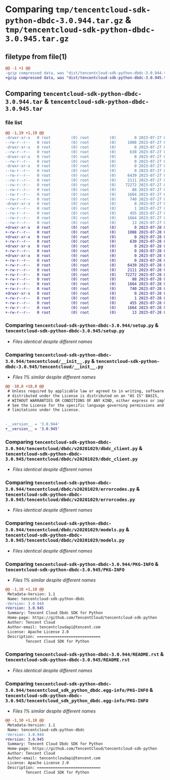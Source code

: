 # Comparing `tmp/tencentcloud-sdk-python-dbdc-3.0.944.tar.gz` & `tmp/tencentcloud-sdk-python-dbdc-3.0.945.tar.gz`

## filetype from file(1)

```diff
@@ -1 +1 @@
-gzip compressed data, was "dist/tencentcloud-sdk-python-dbdc-3.0.944.tar", last modified: Thu Jul 27 02:14:02 2023, max compression
+gzip compressed data, was "dist/tencentcloud-sdk-python-dbdc-3.0.945.tar", last modified: Fri Jul 28 00:26:30 2023, max compression
```

## Comparing `tencentcloud-sdk-python-dbdc-3.0.944.tar` & `tencentcloud-sdk-python-dbdc-3.0.945.tar`

### file list

```diff
@@ -1,19 +1,19 @@
-drwxr-xr-x   0 root         (0) root         (0)        0 2023-07-27 02:14:02.000000 tencentcloud-sdk-python-dbdc-3.0.944/
--rw-r--r--   0 root         (0) root         (0)     1008 2023-07-27 02:14:02.000000 tencentcloud-sdk-python-dbdc-3.0.944/setup.py
-drwxr-xr-x   0 root         (0) root         (0)        0 2023-07-27 02:14:02.000000 tencentcloud-sdk-python-dbdc-3.0.944/tencentcloud/
--rw-r--r--   0 root         (0) root         (0)      630 2023-07-27 02:14:02.000000 tencentcloud-sdk-python-dbdc-3.0.944/tencentcloud/__init__.py
-drwxr-xr-x   0 root         (0) root         (0)        0 2023-07-27 02:14:02.000000 tencentcloud-sdk-python-dbdc-3.0.944/tencentcloud/dbdc/
--rw-r--r--   0 root         (0) root         (0)        0 2023-07-27 02:14:02.000000 tencentcloud-sdk-python-dbdc-3.0.944/tencentcloud/dbdc/__init__.py
-drwxr-xr-x   0 root         (0) root         (0)        0 2023-07-27 02:14:02.000000 tencentcloud-sdk-python-dbdc-3.0.944/tencentcloud/dbdc/v20201029/
--rw-r--r--   0 root         (0) root         (0)        0 2023-07-27 02:14:02.000000 tencentcloud-sdk-python-dbdc-3.0.944/tencentcloud/dbdc/v20201029/__init__.py
--rw-r--r--   0 root         (0) root         (0)     6439 2023-07-27 02:14:02.000000 tencentcloud-sdk-python-dbdc-3.0.944/tencentcloud/dbdc/v20201029/dbdc_client.py
--rw-r--r--   0 root         (0) root         (0)     2111 2023-07-27 02:14:02.000000 tencentcloud-sdk-python-dbdc-3.0.944/tencentcloud/dbdc/v20201029/errorcodes.py
--rw-r--r--   0 root         (0) root         (0)    72272 2023-07-27 02:14:02.000000 tencentcloud-sdk-python-dbdc-3.0.944/tencentcloud/dbdc/v20201029/models.py
--rw-r--r--   0 root         (0) root         (0)       88 2023-07-27 02:14:02.000000 tencentcloud-sdk-python-dbdc-3.0.944/setup.cfg
--rw-r--r--   0 root         (0) root         (0)     1664 2023-07-27 02:14:02.000000 tencentcloud-sdk-python-dbdc-3.0.944/PKG-INFO
--rw-r--r--   0 root         (0) root         (0)      740 2023-07-27 02:14:02.000000 tencentcloud-sdk-python-dbdc-3.0.944/README.rst
-drwxr-xr-x   0 root         (0) root         (0)        0 2023-07-27 02:14:02.000000 tencentcloud-sdk-python-dbdc-3.0.944/tencentcloud_sdk_python_dbdc.egg-info/
--rw-r--r--   0 root         (0) root         (0)        1 2023-07-27 02:14:02.000000 tencentcloud-sdk-python-dbdc-3.0.944/tencentcloud_sdk_python_dbdc.egg-info/dependency_links.txt
--rw-r--r--   0 root         (0) root         (0)      455 2023-07-27 02:14:02.000000 tencentcloud-sdk-python-dbdc-3.0.944/tencentcloud_sdk_python_dbdc.egg-info/SOURCES.txt
--rw-r--r--   0 root         (0) root         (0)     1664 2023-07-27 02:14:02.000000 tencentcloud-sdk-python-dbdc-3.0.944/tencentcloud_sdk_python_dbdc.egg-info/PKG-INFO
--rw-r--r--   0 root         (0) root         (0)       13 2023-07-27 02:14:02.000000 tencentcloud-sdk-python-dbdc-3.0.944/tencentcloud_sdk_python_dbdc.egg-info/top_level.txt
+drwxr-xr-x   0 root         (0) root         (0)        0 2023-07-28 00:26:30.000000 tencentcloud-sdk-python-dbdc-3.0.945/
+-rw-r--r--   0 root         (0) root         (0)     1008 2023-07-28 00:26:30.000000 tencentcloud-sdk-python-dbdc-3.0.945/setup.py
+drwxr-xr-x   0 root         (0) root         (0)        0 2023-07-28 00:26:30.000000 tencentcloud-sdk-python-dbdc-3.0.945/tencentcloud/
+-rw-r--r--   0 root         (0) root         (0)      630 2023-07-28 00:26:30.000000 tencentcloud-sdk-python-dbdc-3.0.945/tencentcloud/__init__.py
+drwxr-xr-x   0 root         (0) root         (0)        0 2023-07-28 00:26:30.000000 tencentcloud-sdk-python-dbdc-3.0.945/tencentcloud/dbdc/
+-rw-r--r--   0 root         (0) root         (0)        0 2023-07-28 00:26:30.000000 tencentcloud-sdk-python-dbdc-3.0.945/tencentcloud/dbdc/__init__.py
+drwxr-xr-x   0 root         (0) root         (0)        0 2023-07-28 00:26:30.000000 tencentcloud-sdk-python-dbdc-3.0.945/tencentcloud/dbdc/v20201029/
+-rw-r--r--   0 root         (0) root         (0)        0 2023-07-28 00:26:30.000000 tencentcloud-sdk-python-dbdc-3.0.945/tencentcloud/dbdc/v20201029/__init__.py
+-rw-r--r--   0 root         (0) root         (0)     6439 2023-07-28 00:26:30.000000 tencentcloud-sdk-python-dbdc-3.0.945/tencentcloud/dbdc/v20201029/dbdc_client.py
+-rw-r--r--   0 root         (0) root         (0)     2111 2023-07-28 00:26:30.000000 tencentcloud-sdk-python-dbdc-3.0.945/tencentcloud/dbdc/v20201029/errorcodes.py
+-rw-r--r--   0 root         (0) root         (0)    72272 2023-07-28 00:26:30.000000 tencentcloud-sdk-python-dbdc-3.0.945/tencentcloud/dbdc/v20201029/models.py
+-rw-r--r--   0 root         (0) root         (0)       88 2023-07-28 00:26:30.000000 tencentcloud-sdk-python-dbdc-3.0.945/setup.cfg
+-rw-r--r--   0 root         (0) root         (0)     1664 2023-07-28 00:26:30.000000 tencentcloud-sdk-python-dbdc-3.0.945/PKG-INFO
+-rw-r--r--   0 root         (0) root         (0)      740 2023-07-28 00:26:30.000000 tencentcloud-sdk-python-dbdc-3.0.945/README.rst
+drwxr-xr-x   0 root         (0) root         (0)        0 2023-07-28 00:26:30.000000 tencentcloud-sdk-python-dbdc-3.0.945/tencentcloud_sdk_python_dbdc.egg-info/
+-rw-r--r--   0 root         (0) root         (0)        1 2023-07-28 00:26:30.000000 tencentcloud-sdk-python-dbdc-3.0.945/tencentcloud_sdk_python_dbdc.egg-info/dependency_links.txt
+-rw-r--r--   0 root         (0) root         (0)      455 2023-07-28 00:26:30.000000 tencentcloud-sdk-python-dbdc-3.0.945/tencentcloud_sdk_python_dbdc.egg-info/SOURCES.txt
+-rw-r--r--   0 root         (0) root         (0)     1664 2023-07-28 00:26:30.000000 tencentcloud-sdk-python-dbdc-3.0.945/tencentcloud_sdk_python_dbdc.egg-info/PKG-INFO
+-rw-r--r--   0 root         (0) root         (0)       13 2023-07-28 00:26:30.000000 tencentcloud-sdk-python-dbdc-3.0.945/tencentcloud_sdk_python_dbdc.egg-info/top_level.txt
```

### Comparing `tencentcloud-sdk-python-dbdc-3.0.944/setup.py` & `tencentcloud-sdk-python-dbdc-3.0.945/setup.py`

 * *Files identical despite different names*

### Comparing `tencentcloud-sdk-python-dbdc-3.0.944/tencentcloud/__init__.py` & `tencentcloud-sdk-python-dbdc-3.0.945/tencentcloud/__init__.py`

 * *Files 1% similar despite different names*

```diff
@@ -10,8 +10,8 @@
 # Unless required by applicable law or agreed to in writing, software
 # distributed under the License is distributed on an "AS IS" BASIS,
 # WITHOUT WARRANTIES OR CONDITIONS OF ANY KIND, either express or implied.
 # See the License for the specific language governing permissions and
 # limitations under the License.
 
 
-__version__ = '3.0.944'
+__version__ = '3.0.945'
```

### Comparing `tencentcloud-sdk-python-dbdc-3.0.944/tencentcloud/dbdc/v20201029/dbdc_client.py` & `tencentcloud-sdk-python-dbdc-3.0.945/tencentcloud/dbdc/v20201029/dbdc_client.py`

 * *Files identical despite different names*

### Comparing `tencentcloud-sdk-python-dbdc-3.0.944/tencentcloud/dbdc/v20201029/errorcodes.py` & `tencentcloud-sdk-python-dbdc-3.0.945/tencentcloud/dbdc/v20201029/errorcodes.py`

 * *Files identical despite different names*

### Comparing `tencentcloud-sdk-python-dbdc-3.0.944/tencentcloud/dbdc/v20201029/models.py` & `tencentcloud-sdk-python-dbdc-3.0.945/tencentcloud/dbdc/v20201029/models.py`

 * *Files identical despite different names*

### Comparing `tencentcloud-sdk-python-dbdc-3.0.944/PKG-INFO` & `tencentcloud-sdk-python-dbdc-3.0.945/PKG-INFO`

 * *Files 1% similar despite different names*

```diff
@@ -1,10 +1,10 @@
 Metadata-Version: 1.1
 Name: tencentcloud-sdk-python-dbdc
-Version: 3.0.944
+Version: 3.0.945
 Summary: Tencent Cloud Dbdc SDK for Python
 Home-page: https://github.com/TencentCloud/tencentcloud-sdk-python
 Author: Tencent Cloud
 Author-email: tencentcloudapi@tencent.com
 License: Apache License 2.0
 Description: ============================
         Tencent Cloud SDK for Python
```

### Comparing `tencentcloud-sdk-python-dbdc-3.0.944/README.rst` & `tencentcloud-sdk-python-dbdc-3.0.945/README.rst`

 * *Files identical despite different names*

### Comparing `tencentcloud-sdk-python-dbdc-3.0.944/tencentcloud_sdk_python_dbdc.egg-info/PKG-INFO` & `tencentcloud-sdk-python-dbdc-3.0.945/tencentcloud_sdk_python_dbdc.egg-info/PKG-INFO`

 * *Files 1% similar despite different names*

```diff
@@ -1,10 +1,10 @@
 Metadata-Version: 1.1
 Name: tencentcloud-sdk-python-dbdc
-Version: 3.0.944
+Version: 3.0.945
 Summary: Tencent Cloud Dbdc SDK for Python
 Home-page: https://github.com/TencentCloud/tencentcloud-sdk-python
 Author: Tencent Cloud
 Author-email: tencentcloudapi@tencent.com
 License: Apache License 2.0
 Description: ============================
         Tencent Cloud SDK for Python
```

